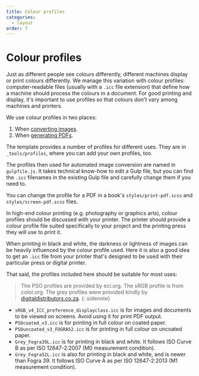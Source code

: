 ```yaml
---
title: Colour profiles
categories:
  - layout
order: 7
---
```


# Colour profiles

Just as different people see colours differently, different machines display or print colours differently. We manage this variation with colour profiles: computer-readable files (usually with a `.icc` file extension) that define how a machine should process the colours in a document. For good printing and display, it's important to use profiles so that colours don't vary among machines and printers.

We use colour profiles in two places:

1. When [converting images](../images/image-conversions.html).
2. When [generating PDFs](../pdf-output.html).

The template provides a number of profiles for different uses. They are in `_tools/profiles`, where you can add your own profiles, too.

The profiles then used for automated image conversion are named in `gulpfile.js`. It takes technical know-how to edit a Gulp file, but you can find the `.icc` filenames in the existing Gulp file and carefully change them if you need to.

You can change the profile for a PDF in a book's `styles/print-pdf.scss` and `styles/screen-pdf.scss` files.

In high-end colour printing (e.g. photography or graphics arts), colour profiles should be discussed with your printer. The printer should provide a colour profile file suited specifically to your project and the printing press they will use to print it.

When printing in black and white, the darkness or lightness of images can be heavily influenced by the colour profile used. Here it is also a good idea to get an `.icc` file from your printer that's designed to be used with their particular press or digital printer.

That said, the profiles included here should be suitable for most uses:

> The PSO profiles are provided by eci.org. The sRGB profile is from color.org. The grey profiles were provided kindly by [digitaldistributors.co.za](https://digitaldistributors.co.za).
{:.sidenote}

- `sRGB_v4_ICC_preference_displayclass.icc` is for images and documents to be viewed on screens. Avoid using it for print PDF output.
- `PSOcoated_v3.icc` is for printing in full colour on coated paper.
- `PSOuncoated_v3_FOGRA52.icc` is for printing in full colour on uncoated paper.
- `Grey_Fogra39L.icc` is for printing in black and white. It follows ISO Curve B as per ISO 12647-2:2007 (M0 measurement condition).
- `Grey_Fogra52L.icc` is also for printing in black and white, and is newer than Fogra 39. It follows ISO Curve A as per ISO 12647-2:2013 (M1 measurement condition).
